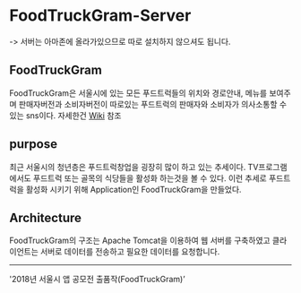 # FoodTruckGram-Server

-> 서버는 아마존에 올라가있으므로 따로 설치하지 않으셔도 됩니다.

## FoodTruckGram
FoodTruckGram은 서울시에 있는 모든 푸드트럭들의 위치와 경로안내, 메뉴를 보여주며 판매자버전과 소비자버전이 따로있는 푸드트럭의 판매자와 소비자가 의사소통할 수 있는 sns이다. 자세한건 [Wiki](https://github.com/leeyunjae0312/FoodTruckGram-Client/wiki#%ED%94%84%EB%A1%9C%EC%A0%9D%ED%8A%B8-%EB%B0%B0%EA%B2%BD) 참조

## purpose 
최근 서울시의 청년층은 푸드트럭창업을 굉장히 많이 하고 있는 추세이다. TV프로그램에서도 푸드트럭 또는 골목의 식당들을 활성화 하는것을 볼 수 있다. 이런 추세로 푸드트럭을 활성화 시키기 위해 Application인 FoodTruckGram을 만들었다.

## Architecture
FoodTruckGram의 구조는 Apache Tomcat을 이용하여 웹 서버를 구축하였고 클라이언트는 서버로 데이터를 전송하고 필요한 데이터를 요청합니다. 

***

'2018년 서울시 앱 공모전 출품작(FoodTruckGram)’

